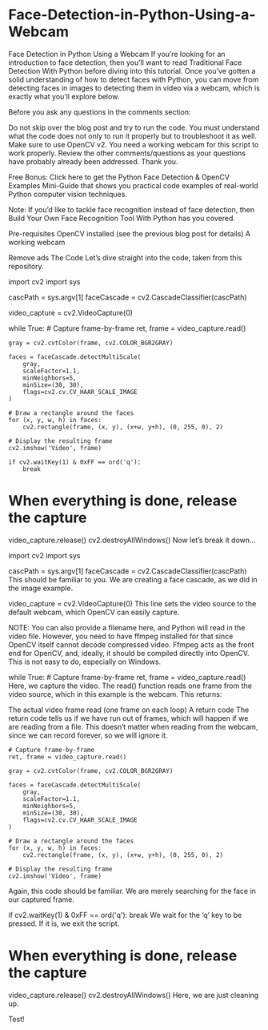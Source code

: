 # Face-Detection-in-Python-Using-a-Webcam
Face Detection in Python Using a Webcam
If you’re looking for an introduction to face detection, then you’ll want to read Traditional Face Detection With Python before diving into this tutorial. Once you’ve gotten a solid understanding of how to detect faces with Python, you can move from detecting faces in images to detecting them in video via a webcam, which is exactly what you’ll explore below.

Before you ask any questions in the comments section:

Do not skip over the blog post and try to run the code. You must understand what the code does not only to run it properly but to troubleshoot it as well.
Make sure to use OpenCV v2.
You need a working webcam for this script to work properly.
Review the other comments/questions as your questions have probably already been addressed.
Thank you.

Free Bonus: Click here to get the Python Face Detection & OpenCV Examples Mini-Guide that shows you practical code examples of real-world Python computer vision techniques.

Note: If you’d like to tackle face recognition instead of face detection, then Build Your Own Face Recognition Tool With Python has you covered.

Pre-requisites
OpenCV installed (see the previous blog post for details)
A working webcam

Remove ads
The Code
Let’s dive straight into the code, taken from this repository.

import cv2
import sys

cascPath = sys.argv[1]
faceCascade = cv2.CascadeClassifier(cascPath)

video_capture = cv2.VideoCapture(0)

while True:
    # Capture frame-by-frame
    ret, frame = video_capture.read()

    gray = cv2.cvtColor(frame, cv2.COLOR_BGR2GRAY)

    faces = faceCascade.detectMultiScale(
        gray,
        scaleFactor=1.1,
        minNeighbors=5,
        minSize=(30, 30),
        flags=cv2.cv.CV_HAAR_SCALE_IMAGE
    )

    # Draw a rectangle around the faces
    for (x, y, w, h) in faces:
        cv2.rectangle(frame, (x, y), (x+w, y+h), (0, 255, 0), 2)

    # Display the resulting frame
    cv2.imshow('Video', frame)

    if cv2.waitKey(1) & 0xFF == ord('q'):
        break

# When everything is done, release the capture
video_capture.release()
cv2.destroyAllWindows()
Now let’s break it down…

import cv2
import sys

cascPath = sys.argv[1]
faceCascade = cv2.CascadeClassifier(cascPath)
This should be familiar to you. We are creating a face cascade, as we did in the image example.

video_capture = cv2.VideoCapture(0)
This line sets the video source to the default webcam, which OpenCV can easily capture.

NOTE: You can also provide a filename here, and Python will read in the video file. However, you need to have ffmpeg installed for that since OpenCV itself cannot decode compressed video. Ffmpeg acts as the front end for OpenCV, and, ideally, it should be compiled directly into OpenCV. This is not easy to do, especially on Windows.

while True:
    # Capture frame-by-frame
    ret, frame = video_capture.read()
Here, we capture the video. The read() function reads one frame from the video source, which in this example is the webcam. This returns:

The actual video frame read (one frame on each loop)
A return code
The return code tells us if we have run out of frames, which will happen if we are reading from a file. This doesn’t matter when reading from the webcam, since we can record forever, so we will ignore it.

    # Capture frame-by-frame
    ret, frame = video_capture.read()

    gray = cv2.cvtColor(frame, cv2.COLOR_BGR2GRAY)

    faces = faceCascade.detectMultiScale(
        gray,
        scaleFactor=1.1,
        minNeighbors=5,
        minSize=(30, 30),
        flags=cv2.cv.CV_HAAR_SCALE_IMAGE
    )

    # Draw a rectangle around the faces
    for (x, y, w, h) in faces:
        cv2.rectangle(frame, (x, y), (x+w, y+h), (0, 255, 0), 2)

    # Display the resulting frame
    cv2.imshow('Video', frame)
Again, this code should be familiar. We are merely searching for the face in our captured frame.

if cv2.waitKey(1) & 0xFF == ord('q'):
    break
We wait for the ‘q’ key to be pressed. If it is, we exit the script.

# When everything is done, release the capture
video_capture.release()
cv2.destroyAllWindows()
Here, we are just cleaning up.

Test!
